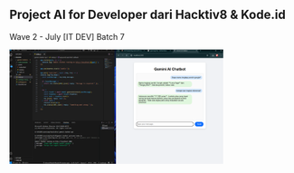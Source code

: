 ## Project AI for Developer dari Hacktiv8 & Kode.id
Wave 2 - July
[IT DEV] Batch 7

<img src="ss-project.png" style="width:75%" alt="Gemini AI Chatbot - Project AI for Developer dari Hacktiv8 & Kode.id">


